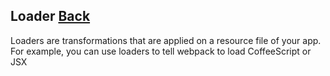 ## Loader [Back](./../webpack.md)

Loaders are transformations that are applied on a resource file of your app. For example, you can use loaders to tell webpack to load CoffeeScript or JSX

